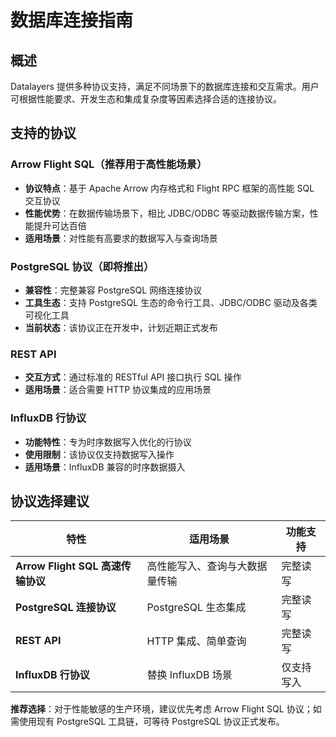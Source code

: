 # 数据库连接指南

## 概述
Datalayers 提供多种协议支持，满足不同场景下的数据库连接和交互需求。用户可根据性能要求、开发生态和集成复杂度等因素选择合适的连接协议。

## 支持的协议

### Arrow Flight SQL（推荐用于高性能场景）
- **协议特点**：基于 Apache Arrow 内存格式和 Flight RPC 框架的高性能 SQL 交互协议
- **性能优势**：在数据传输场景下，相比 JDBC/ODBC 等驱动数据传输方案，性能提升可达百倍
- **适用场景**：对性能有高要求的数据写入与查询场景

### PostgreSQL 协议（即将推出）
- **兼容性**：完整兼容 PostgreSQL 网络连接协议
- **工具生态**：支持 PostgreSQL 生态的命令行工具、JDBC/ODBC 驱动及各类可视化工具
- **当前状态**：该协议正在开发中，计划近期正式发布

### REST API
- **交互方式**：通过标准的 RESTful API 接口执行 SQL 操作
- **适用场景**：适合需要 HTTP 协议集成的应用场景

### InfluxDB 行协议
- **功能特性**：专为时序数据写入优化的行协议
- **使用限制**：该协议仅支持数据写入操作
- **适用场景**：InfluxDB 兼容的时序数据摄入


## 协议选择建议


| 特性                                 |  适用场景                       |  功能支持           | 
| -------------                        | -----------------------       | --------------------| 
| **Arrow Flight SQL 高速传输协议**     | 高性能写入、查询与大数据量传输   | 完整读写            |
| **PostgreSQL 连接协议**              | PostgreSQL 生态集成             | 完整读写            |     
| **REST API**                        | HTTP 集成、简单查询              | 完整读写            |    
| **InfluxDB 行协议**                 | 替换 InfluxDB 场景               | 仅支持写入           | 

**推荐选择**：对于性能敏感的生产环境，建议优先考虑 Arrow Flight SQL 协议；如需使用现有 PostgreSQL 工具链，可等待 PostgreSQL 协议正式发布。
